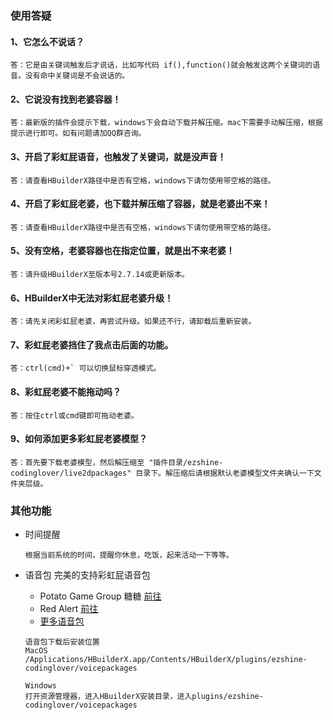 ### 使用答疑

#### 1、它怎么不说话？
~~~~
答：它是由关键词触发后才说话，比如写代码 if(),function()就会触发这两个关键词的语音。没有命中关键词是不会说话的。
~~~~

#### 2、它说没有找到老婆容器！
~~~~
答：最新版的插件会提示下载，windows下会自动下载并解压缩。mac下需要手动解压缩，根据提示进行即可。如有问题请加QQ群咨询。
~~~~

#### 3、开启了彩虹屁语音，也触发了关键词，就是没声音！
~~~~
答：请查看HBuilderX路径中是否有空格，windows下请勿使用带空格的路径。
~~~~

#### 4、开启了彩虹屁老婆，也下载并解压缩了容器，就是老婆出不来！
~~~~
答：请查看HBuilderX路径中是否有空格，windows下请勿使用带空格的路径。
~~~~

#### 5、没有空格，老婆容器也在指定位置，就是出不来老婆！
~~~~
答：请升级HBuilderX至版本号2.7.14或更新版本。
~~~~

#### 6、HBuilderX中无法对彩虹屁老婆升级！
~~~~
答：请先关闭彩虹屁老婆，再尝试升级。如果还不行，请卸载后重新安装。
~~~~

#### 7、彩虹屁老婆挡住了我点击后面的功能。
~~~~
答：ctrl(cmd)+` 可以切换鼠标穿透模式。
~~~~

#### 8、彩虹屁老婆不能拖动吗？
~~~~
答：按住ctrl或cmd键即可拖动老婆。
~~~~

#### 9、如何添加更多彩虹屁老婆模型？
~~~~
答：首先要下载老婆模型，然后解压缩至 "插件目录/ezshine-codinglover/live2dpackages" 目录下。解压缩后请根据默认老婆模型文件夹确认一下文件夹层级。
~~~~

### 其他功能

- 时间提醒

  ~~~~
  根据当前系统的时间，提醒你休息，吃饭，起来活动一下等等。
  ~~~~

- 语音包
	完美的支持彩虹屁语音包
	- Potato Game Group 糖糖 [前往](https://github.com/heixiaobai/rainbow-fart-voice-pack)
	- Red Alert [前往](https://github.com/trotsky1997/RedAlert-Voice-Pack)
	- [更多语音包](https://github.com/topics/rainbow-fart)
  
	~~~~
	语音包下载后安装位置
	MacOS
	/Applications/HBuilderX.app/Contents/HBuilderX/plugins/ezshine-codinglover/voicepackages
  
	Windows
	打开资源管理器，进入HBuilderX安装目录，进入plugins/ezshine-codinglover/voicepackages
	~~~~